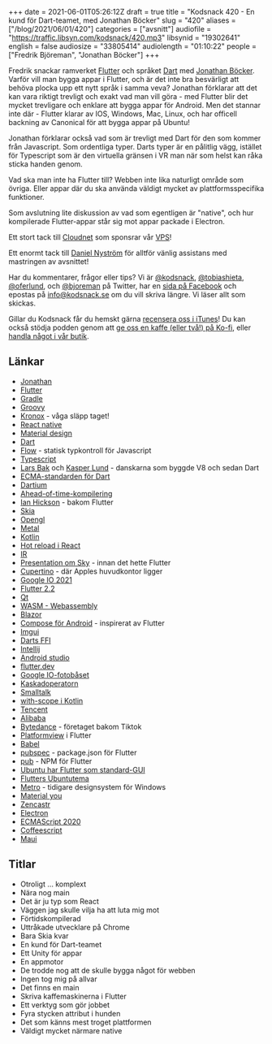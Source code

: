 +++
date = 2021-06-01T05:26:12Z
draft = true
title = "Kodsnack 420 - En kund för Dart-teamet, med Jonathan Böcker"
slug = "420"
aliases = ["/blog/2021/06/01/420"]
categories = ["avsnitt"]
audiofile = "https://traffic.libsyn.com/kodsnack/420.mp3"
libsynid = "19302641"
english = false
audiosize = "33805414"
audiolength = "01:10:22"
people = ["Fredrik Björeman", "Jonathan Böcker"]
+++

Fredrik snackar ramverket [Flutter](https://en.wikipedia.org/wiki/Flutter_%28software%29) och språket [Dart](https://en.wikipedia.org/wiki/Dart_%28programming_language%29) med [Jonathan Böcker](https://github.com/Schwusch/). Varför vill man bygga appar i Flutter, och är det inte bra besvärligt att behöva plocka upp ett nytt språk i samma veva? Jonathan förklarar att det kan vara riktigt trevligt och exakt vad man vill göra - med Flutter blir det mycket trevligare och enklare att bygga appar för Android. Men det stannar inte där - Flutter klarar av IOS, Windows, Mac, Linux, och har officell backning av Canonical för att bygga appar på Ubuntu!

Jonathan förklarar också vad som är trevligt med Dart för den som kommer från Javascript. Som ordentliga typer. Darts typer är en pålitlig vägg, istället för Typescript som är den virtuella gränsen i VR man när som helst kan råka sticka handen genom.

Vad ska man inte ha Flutter till? Webben inte lika naturligt område som övriga. Eller appar där du ska använda väldigt mycket av plattformsspecifika funktioner.

Som avslutning lite diskussion av vad som egentligen är "native", och hur kompilerade Flutter-appar står sig mot appar packade i Electron.

Ett stort tack till [Cloudnet](https://www.cloudnet.se) som sponsrar vår [VPS](https://en.wikipedia.org/wiki/Virtual_private_server)!

Ett enormt tack till [Daniel Nyström](https://www.facebook.com/TONITIUSMEDIA) för alltför vänlig assistans med mastringen av avsnittet! 

Har du kommentarer, frågor eller tips? Vi är [@kodsnack](https://www.twitter.com/kodsnack), [@tobiashieta](https://www.twitter.com/tobiashieta), [@oferlund](https://www.twitter.com/oferlund), och [@bjoreman](https://www.twitter.com/bjoreman) på Twitter, har en [sida på Facebook](https://www.facebook.com/kodsnack) och epostas på [info@kodsnack.se](mailto:info@kodsnack.se) om du vill skriva längre. Vi läser allt som skickas.

Gillar du Kodsnack får du hemskt gärna [recensera oss i iTunes](https://itunes.apple.com/se/podcast/kodsnack/id561631498?l=en)! Du kan också stödja podden genom att <a href="https://ko-fi.com/kodsnack" rel="payment">ge oss en kaffe (eller två!) på Ko-fi</a>, eller [handla något i vår butik](https://shop.spreadshirt.se/kodsnack/).

## Länkar ##
* [Jonathan](https://github.com/Schwusch/)
* [Flutter](https://en.wikipedia.org/wiki/Flutter_%28software%29)
* [Gradle](https://en.wikipedia.org/wiki/Gradle)
* [Groovy](https://en.wikipedia.org/wiki/Apache_Groovy)
* [Kronox](https://kronox.se/) - våga släpp taget!
* [React native](https://en.wikipedia.org/wiki/React_Native)
* [Material design](https://en.wikipedia.org/wiki/Material_Design)
* [Dart](https://en.wikipedia.org/wiki/Dart_%28programming_language%29)
* [Flow](https://flow.org/) - statisk typkontroll för Javascript
* [Typescript](https://en.wikipedia.org/wiki/TypeScript)
* [Lars Bak](https://en.wikipedia.org/wiki/Lars_Bak_%28computer_programmer%29) och [Kasper Lund](https://vimeo.com/10719362) - danskarna som byggde V8 och sedan Dart
* [ECMA-standarden för Dart](https://www.ecma-international.org/publications-and-standards/standards/ecma-408/)
* [Dartium](https://google.fandom.com/wiki/Dartium)
* [Ahead-of-time-kompilering](https://en.wikipedia.org/wiki/Ahead-of-time_compilation)
* [Ian Hickson](https://github.com/Hixie) - bakom Flutter
* [Skia](https://skia.org/)
* [Opengl](https://en.wikipedia.org/wiki/OpenGL)
* [Metal](https://en.wikipedia.org/wiki/Metal_%28API%29)
* [Kotlin](https://en.wikipedia.org/wiki/Kotlin_%28programming_language%29)
* [Hot reload i React](https://github.com/gaearon/react-hot-loader)
* [IR](https://en.wikipedia.org/wiki/Intermediate_representation)
* [Presentation om Sky](https://www.youtube.com/watch?v=PnIWl33YMwA) - innan det hette Flutter
* [Cupertino](https://en.wikipedia.org/wiki/Cupertino,_California) - där Apples huvudkontor ligger
* [Google IO 2021](https://events.google.com/io/?lng=en)
* [Flutter 2.2](https://medium.com/flutter/announcing-flutter-2-2-at-google-i-o-2021-92f0fcbd7ef9)
* [Qt](https://en.wikipedia.org/wiki/Qt_%28software%29)
* [WASM - Webassembly](https://en.wikipedia.org/w/index.php?search=WebAssembly&title=Special%3ASearch&profile=advanced&fulltext=1&ns0=1)
* [Blazor](https://en.wikipedia.org/wiki/Blazor)
* [Compose för Android](https://developer.android.com/jetpack/compose) - inspirerat av Flutter
* [Imgui](https://github.com/ocornut/imgui)
* [Darts FFI](https://dart.dev/guides/libraries/c-interop)
* [Intellij](https://www.jetbrains.com/idea/)
* [Android studio](https://developer.android.com/studio)
* [flutter.dev](https://flutter.dev/)
* [Google IO-fotobåset](https://photobooth.flutter.dev/#/)
* [Kaskadoperatorn](https://www.w3adda.com/dart-tutorial/dart-cascade-notation)
* [Smalltalk](https://en.wikipedia.org/wiki/Smalltalk)
* [with-scope i Kotlin](https://kotlinlang.org/docs/scope-functions.html)
* [Tencent](https://en.wikipedia.org/wiki/Tencent)
* [Alibaba](https://en.wikipedia.org/wiki/Alibaba_Group)
* [Bytedance](https://en.wikipedia.org/wiki/ByteDance) - företaget bakom Tiktok
* [Platformview](https://api.flutter.dev/javadoc/io/flutter/plugin/platform/PlatformView.html) i Flutter
* [Babel](https://babeljs.io/)
* [pubspec](https://dart.dev/tools/pub/pubspec) - package.json för Flutter
* [pub](https://pub.dev/) - NPM för Flutter
* [Ubuntu har Flutter som standard-GUI](https://www.omgubuntu.co.uk/2021/03/ubuntu-building-apps-with-flutter-in-future)
* [Flutters Ubuntutema](https://pub.dev/packages/yaru)
* [Metro](https://en.wikipedia.org/wiki/Metro_%28design_language%29) - tidigare designsystem för Windows
* [Material you](https://material.io/blog/announcing-material-you)
* [Zencastr](https://zencastr.com/)
* [Electron](https://en.wikipedia.org/wiki/Electron_%28software_framework%29)
* [ECMAScript 2020](https://auth0.com/blog/javascript-whats-new-es2020/)
* [Coffeescript](https://en.wikipedia.org/wiki/CoffeeScript)
* [Maui](https://devblogs.microsoft.com/dotnet/introducing-net-multi-platform-app-ui/)

## Titlar ##
* Otroligt … komplext
* Nära nog main
* Det är ju typ som React
* Väggen jag skulle vilja ha att luta mig mot
* Förtidskompilerad
* Uttråkade utvecklare på Chrome
* Bara Skia kvar
* En kund för Dart-teamet
* Ett Unity för appar
* En appmotor
* De trodde nog att de skulle bygga något för webben
* Ingen tog mig på allvar
* Det finns en main
* Skriva kaffemaskinerna i Flutter
* Ett verktyg som gör jobbet
* Fyra stycken attribut i hunden
* Det som känns mest troget plattformen
* Väldigt mycket närmare native